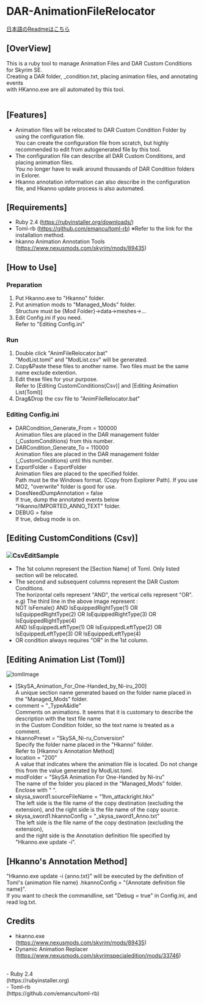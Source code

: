 # DAR-AnimationFileRelocator

[日本語のReadmeはこちら](./README-ja.md)

## [OverView]<br>
  This is a ruby tool to manage Animation Files and DAR Custom Conditions for Skyrim SE.<br>
  Creating a DAR folder, _condition.txt, placing animation files, and annotating events <br>
  with HKanno.exe are all automated by this tool.<br>
  <br>

## [Features]<br>
- Animation files will be relocated to DAR Custom Condition Folder by using the configuration file.<br>
  You can create the configuration file from scratch, but highly recommended to edit from autogenerated file by this tool.<br>
- The configuration file can describe all DAR Custom Conditions, and placing animation files.<br>
  You no longer have to walk around thousands of DAR Condition folders in Exlorer.<br>
- Hkanno annotation information can also describe in the configuration file, and Hkanno update process is also automated.<br>

## [Requirements]<br>
- Ruby 2.4 (https://rubyinstaller.org/downloads/) <br>
- Toml-rb (https://github.com/emancu/toml-rb) ※Refer to the link for the installation method. <br>
- hkanno Animation Annotation Tools (https://www.nexusmods.com/skyrim/mods/89435) <br>

## [How to Use]<br>
### Preparation<br>
1. Put Hkanno.exe to "Hkanno" folder.<br>
2. Put animation mods to "Managed_Mods" folder.<br>
    Structure must be {Mod Folder}->data->meshes->... <br>
3. Edit Config.ini if you need.<br>
    Refer to "Editing Config.ini"<br>

### Run<br>
1. Double click "AnimFileRelocator.bat"<br>
    "ModList.toml" and "ModList.csv" will be generated.<br>
2. Copy&Paste these files to another name. Two files must be the same name exclude extention.<br>
3. Edit these files for your purpose.<br>
    Refer to [Editing CustomConditions(Csv)] and [Editing Animation List(Toml)]<br>
4. Drag&Drop the csv file to "AnimFileRelocator.bat"<br>

### Editing Config.ini<br>
   - DARCondition_Generate_From = 100000<br>
       Animation files are placed in the DAR management folder (_CustomConditions) from this number. <br>
   - DARCondition_Generate_To = 110000<br>
       Animation files are placed in the DAR management folder (_CustomConditions) until this number. <br>
   - ExportFolder = ExportFolder<br>
       Animation files are placed to the specified folder.<br>
       Path must be the Windows format. (Copy from Explorer Path). If you use MO2, "overwrite" folder is good for use.<br>
   - DoesNeedDumpAnnotation = false<br>
       If true, dump the annotated events below "Hkanno/IMPORTED_ANNO_TEXT" folder.<br>
   - DEBUG = false<br>
       If true, debug mode is on.<br>

## [Editing CustomConditions (Csv)]<br>
### ![CsvEditSample](https://user-images.githubusercontent.com/47932625/126159043-2f1539dc-2b76-405c-a4fb-160127fb0398.PNG)

- The 1st column represent the [Section Name] of Toml. Only listed section will be relocated.<br>
- The second and subsequent columns represent the DAR Custom Conditions. <br>
   The horizontal cells represent "AND", the vertical cells represent "OR".<br>
    e.g) The third line in the above image represent : <br>
    NOT IsFemale() AND IsEquippedRightType(1) OR IsEquippedRightType(2) OR IsEquippedRightType(3) OR IsEquippedRightType(4)<br>
    AND IsEquippedLeftType(1) OR IsEquippedLeftType(2) OR IsEquippedLeftType(3) OR IsEquippedLeftType(4)<br>
- OR condition always requires "OR" in the 1st column.<br>

## [Editing Animation List (Toml)]<br>
![tomlImage](https://user-images.githubusercontent.com/47932625/126166789-77b003e6-a1c1-4d99-8ba6-a22cb26cdd47.PNG)

- [SkySA_Animation_For_One-Handed_by_Ni-iru_200]<br>
A unique section name generated based on the folder name placed in the "Managed_Mods" folder. <br>
- comment = "_TypeA&idle"<br>
Comments on animations. It seems that it is customary to describe the description with the text file name <br>
in the Custom Condition folder, so the text name is treated as a comment. <br>
- hkannoPreset = "SkySA_Ni-ru_Conversion"<br>
Specify the folder name placed in the "Hkanno" folder.<br>
Refer to [Hkanno's Annotation Method] <br>
- location = "200"<br>
A value that indicates where the animation file is located. Do not change this from the value generated by ModList.toml. <br>
- modFolder = "SkySA Animation For One-Handed by Ni-iru"<br>
The name of the folder you placed in the "Managed_Mods" folder. Enclose with " ". <br>
- skysa_sword1.sourceFileName = "1hm_attackright.hkx"<br>
The left side is the file name of the copy destination (excluding the extension), and the right side is the file name of the copy source. <br>
- skysa_sword1.hkannoConfig = "_skysa_sword1_Anno.txt"<br>
The left side is the file name of the copy destination (excluding the extension), <br>
and the right side is the Annotation definition file specified by "Hkanno.exe update -i". <br>

## [Hkanno's Annotation Method]<br>
  "Hkanno.exe update -i {anno.txt}" will be executed by the definition of Toml's {animation file name} .hkannoConfig = "{Annotate definition file name}". <br>
  If you want to check the commandline, set "Debug = true" in Config.ini, and read log.txt.

## Credits<br>
- hkanno.exe<br>
 (https://www.nexusmods.com/skyrim/mods/89435)<br>
- Dynamic Animation Replacer<br>
 (https://www.nexusmods.com/skyrimspecialedition/mods/33746)<br>
<br>
- Ruby 2.4<br>
 (https://rubyinstaller.org)<br>
- Toml-rb<br>
 (https://github.com/emancu/toml-rb)<br>
